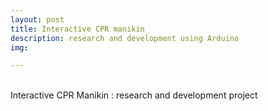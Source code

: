```yaml
---
layout: post
title: Interactive CPR manikin
description: research and development using Arduino
img:

---
```


<div class="img_row">
	<img class="col two" src="{{ site.baseurl }}/img/9.jpg" alt="" title="example image"/>
	<img class="col one" src="{{ site.baseurl }}/img/9.jpg" alt="" title="example image"/>
</div>
<div class="col three caption">
	Interactive CPR Manikin : research and development project
</div>


<br/><br/><br/>
